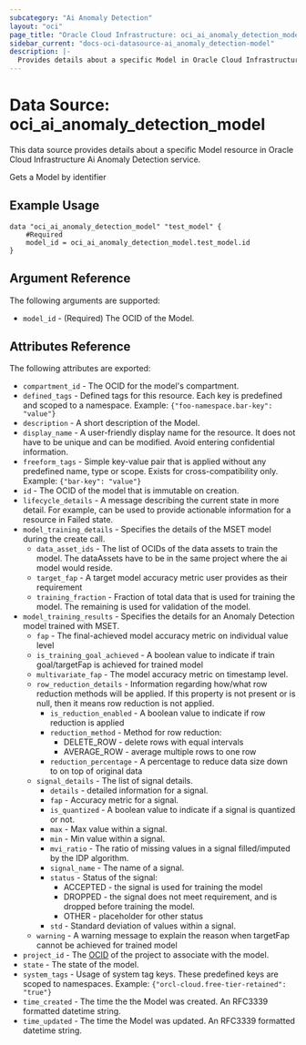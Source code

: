 ```yaml
---
subcategory: "Ai Anomaly Detection"
layout: "oci"
page_title: "Oracle Cloud Infrastructure: oci_ai_anomaly_detection_model"
sidebar_current: "docs-oci-datasource-ai_anomaly_detection-model"
description: |-
  Provides details about a specific Model in Oracle Cloud Infrastructure Ai Anomaly Detection service
---
```


# Data Source: oci_ai_anomaly_detection_model
This data source provides details about a specific Model resource in Oracle Cloud Infrastructure Ai Anomaly Detection service.

Gets a Model by identifier

## Example Usage

```hcl
data "oci_ai_anomaly_detection_model" "test_model" {
	#Required
	model_id = oci_ai_anomaly_detection_model.test_model.id
}
```

## Argument Reference

The following arguments are supported:

* `model_id` - (Required) The OCID of the Model.


## Attributes Reference

The following attributes are exported:

* `compartment_id` - The OCID for the model's compartment.
* `defined_tags` - Defined tags for this resource. Each key is predefined and scoped to a namespace. Example: `{"foo-namespace.bar-key": "value"}` 
* `description` - A short description of the Model.
* `display_name` - A user-friendly display name for the resource. It does not have to be unique and can be modified. Avoid entering confidential information.
* `freeform_tags` - Simple key-value pair that is applied without any predefined name, type or scope. Exists for cross-compatibility only. Example: `{"bar-key": "value"}` 
* `id` - The OCID of the model that is immutable on creation.
* `lifecycle_details` - A message describing the current state in more detail. For example, can be used to provide actionable information for a resource in Failed state.
* `model_training_details` - Specifies the details of the MSET model during the create call.
	* `data_asset_ids` - The list of OCIDs of the data assets to train the model. The dataAssets have to be in the same project where the ai model would reside.
	* `target_fap` - A target model accuracy metric user provides as their requirement
	* `training_fraction` - Fraction of total data that is used for training the model. The remaining is used for validation of the model.
* `model_training_results` - Specifies the details for an Anomaly Detection model trained with MSET.
	* `fap` - The final-achieved model accuracy metric on individual value level
	* `is_training_goal_achieved` - A boolean value to indicate if train goal/targetFap is achieved for trained model
	* `multivariate_fap` - The model accuracy metric on timestamp level.
	* `row_reduction_details` - Information regarding how/what row reduction methods will be applied. If this property is not present or is null, then it means row reduction is not applied.
		* `is_reduction_enabled` - A boolean value to indicate if row reduction is applied
		* `reduction_method` - Method for row reduction:
			* DELETE_ROW - delete rows with equal intervals
			* AVERAGE_ROW - average multiple rows to one row 
		* `reduction_percentage` - A percentage to reduce data size down to on top of original data
	* `signal_details` - The list of signal details.
		* `details` - detailed information for a signal.
		* `fap` - Accuracy metric for a signal.
		* `is_quantized` - A boolean value to indicate if a signal is quantized or not.
		* `max` - Max value within a signal.
		* `min` - Min value within a signal.
		* `mvi_ratio` - The ratio of missing values in a signal filled/imputed by the IDP algorithm.
		* `signal_name` - The name of a signal.
		* `status` - Status of the signal:
			* ACCEPTED - the signal is used for training the model
			* DROPPED - the signal does not meet requirement, and is dropped before training the model.
			* OTHER - placeholder for other status 
		* `std` - Standard deviation of values within a signal.
	* `warning` - A warning message to explain the reason when targetFap cannot be achieved for trained model
* `project_id` - The [OCID](https://docs.cloud.oracle.com/iaas/Content/General/Concepts/identifiers.htm) of the project to associate with the model.
* `state` - The state of the model.
* `system_tags` - Usage of system tag keys. These predefined keys are scoped to namespaces. Example: `{"orcl-cloud.free-tier-retained": "true"}` 
* `time_created` - The time the the Model was created. An RFC3339 formatted datetime string.
* `time_updated` - The time the Model was updated. An RFC3339 formatted datetime string.

